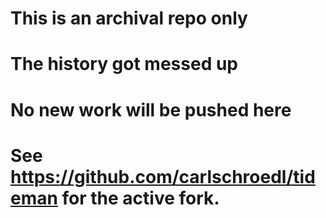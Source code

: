 # This is an archival repo only
# The history got messed up
# No new work will be pushed here
# See https://github.com/carlschroedl/tideman for the active fork.
